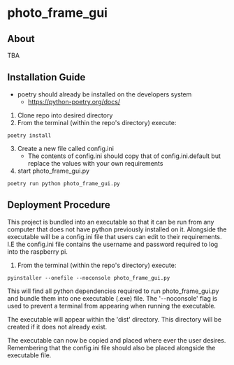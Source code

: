 # photo_frame_gui

## About

TBA

## Installation Guide

* poetry should already be installed on the developers system
  * https://python-poetry.org/docs/
    
1. Clone repo into desired directory
2. From the terminal (within the repo's directory) execute:
```commandline
poetry install
```
3. Create a new file called config.ini
    * The contents of config.ini should copy that of config.ini.default but 
    replace the values with your own requirements
4. start photo_frame_gui.py
```commandline
poetry run python photo_frame_gui.py
```

## Deployment Procedure

This project is bundled into an executable so that it can be run from any
computer that does not have python previously installed on it. Alongside
the executable will be a config.ini file that users can edit to their 
requirements. I.E the config.ini file contains the username and password 
required to log into the raspberry pi.

1. From the terminal (within the repo's directory) execute:
```commandline
pyinstaller --onefile --noconsole photo_frame_gui.py
```
This will find all python dependencies required to run photo_frame_gui.py and
bundle them into one executable (.exe) file. The '--noconsole' flag is used
to prevent a terminal from appearing when running the executable.

The executable will appear within the 'dist' directory. This directory will be
created if it does not already exist.

The executable can now be copied and placed where ever the user desires. 
Remembering that the config.ini file should also be placed alongside the 
executable file.